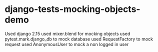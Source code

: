 # django-tests-mocking-objects-demo
Used django 2.15
used mixer.blend for mocking objects
used pytest.mark.django_db to mock database
used RequestFactory to mock request
used AnonymousUser to mock a non logged in user
